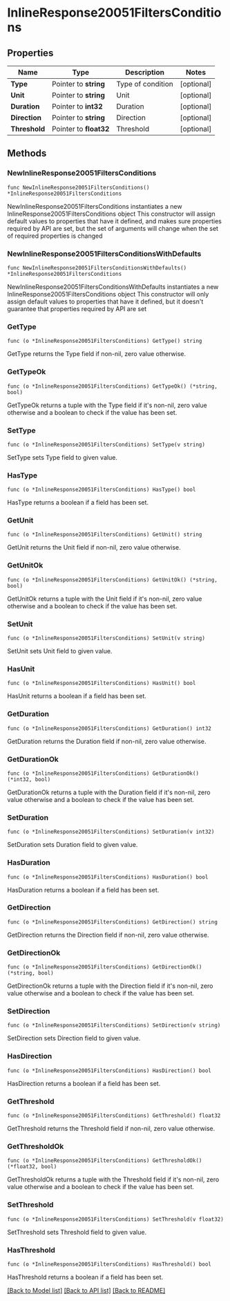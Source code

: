 # InlineResponse20051FiltersConditions

## Properties

Name | Type | Description | Notes
------------ | ------------- | ------------- | -------------
**Type** | Pointer to **string** | Type of condition | [optional] 
**Unit** | Pointer to **string** | Unit | [optional] 
**Duration** | Pointer to **int32** | Duration | [optional] 
**Direction** | Pointer to **string** | Direction | [optional] 
**Threshold** | Pointer to **float32** | Threshold | [optional] 

## Methods

### NewInlineResponse20051FiltersConditions

`func NewInlineResponse20051FiltersConditions() *InlineResponse20051FiltersConditions`

NewInlineResponse20051FiltersConditions instantiates a new InlineResponse20051FiltersConditions object
This constructor will assign default values to properties that have it defined,
and makes sure properties required by API are set, but the set of arguments
will change when the set of required properties is changed

### NewInlineResponse20051FiltersConditionsWithDefaults

`func NewInlineResponse20051FiltersConditionsWithDefaults() *InlineResponse20051FiltersConditions`

NewInlineResponse20051FiltersConditionsWithDefaults instantiates a new InlineResponse20051FiltersConditions object
This constructor will only assign default values to properties that have it defined,
but it doesn't guarantee that properties required by API are set

### GetType

`func (o *InlineResponse20051FiltersConditions) GetType() string`

GetType returns the Type field if non-nil, zero value otherwise.

### GetTypeOk

`func (o *InlineResponse20051FiltersConditions) GetTypeOk() (*string, bool)`

GetTypeOk returns a tuple with the Type field if it's non-nil, zero value otherwise
and a boolean to check if the value has been set.

### SetType

`func (o *InlineResponse20051FiltersConditions) SetType(v string)`

SetType sets Type field to given value.

### HasType

`func (o *InlineResponse20051FiltersConditions) HasType() bool`

HasType returns a boolean if a field has been set.

### GetUnit

`func (o *InlineResponse20051FiltersConditions) GetUnit() string`

GetUnit returns the Unit field if non-nil, zero value otherwise.

### GetUnitOk

`func (o *InlineResponse20051FiltersConditions) GetUnitOk() (*string, bool)`

GetUnitOk returns a tuple with the Unit field if it's non-nil, zero value otherwise
and a boolean to check if the value has been set.

### SetUnit

`func (o *InlineResponse20051FiltersConditions) SetUnit(v string)`

SetUnit sets Unit field to given value.

### HasUnit

`func (o *InlineResponse20051FiltersConditions) HasUnit() bool`

HasUnit returns a boolean if a field has been set.

### GetDuration

`func (o *InlineResponse20051FiltersConditions) GetDuration() int32`

GetDuration returns the Duration field if non-nil, zero value otherwise.

### GetDurationOk

`func (o *InlineResponse20051FiltersConditions) GetDurationOk() (*int32, bool)`

GetDurationOk returns a tuple with the Duration field if it's non-nil, zero value otherwise
and a boolean to check if the value has been set.

### SetDuration

`func (o *InlineResponse20051FiltersConditions) SetDuration(v int32)`

SetDuration sets Duration field to given value.

### HasDuration

`func (o *InlineResponse20051FiltersConditions) HasDuration() bool`

HasDuration returns a boolean if a field has been set.

### GetDirection

`func (o *InlineResponse20051FiltersConditions) GetDirection() string`

GetDirection returns the Direction field if non-nil, zero value otherwise.

### GetDirectionOk

`func (o *InlineResponse20051FiltersConditions) GetDirectionOk() (*string, bool)`

GetDirectionOk returns a tuple with the Direction field if it's non-nil, zero value otherwise
and a boolean to check if the value has been set.

### SetDirection

`func (o *InlineResponse20051FiltersConditions) SetDirection(v string)`

SetDirection sets Direction field to given value.

### HasDirection

`func (o *InlineResponse20051FiltersConditions) HasDirection() bool`

HasDirection returns a boolean if a field has been set.

### GetThreshold

`func (o *InlineResponse20051FiltersConditions) GetThreshold() float32`

GetThreshold returns the Threshold field if non-nil, zero value otherwise.

### GetThresholdOk

`func (o *InlineResponse20051FiltersConditions) GetThresholdOk() (*float32, bool)`

GetThresholdOk returns a tuple with the Threshold field if it's non-nil, zero value otherwise
and a boolean to check if the value has been set.

### SetThreshold

`func (o *InlineResponse20051FiltersConditions) SetThreshold(v float32)`

SetThreshold sets Threshold field to given value.

### HasThreshold

`func (o *InlineResponse20051FiltersConditions) HasThreshold() bool`

HasThreshold returns a boolean if a field has been set.


[[Back to Model list]](../README.md#documentation-for-models) [[Back to API list]](../README.md#documentation-for-api-endpoints) [[Back to README]](../README.md)


